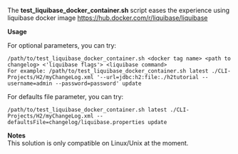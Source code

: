 The **test_liquibase_docker_container.sh** script eases the experience using liquibase docker image https://hub.docker.com/r/liquibase/liquibase

**Usage** <br>

For optional parameters, you can try: <br>
```console
/path/to/test_liquibase_docker_container.sh <docker tag name> <path to changelog> <'liquibase flags'> <liquibase command>
For example: /path/to/test_liquibase_docker_container.sh latest ./CLI-Projects/H2/myChangeLog.xml '--url=jdbc:h2:file:./h2tutorial --username=admin --password=password' update
```

For defaults file parameter, you can try: <br>
```console
/path/to/test_liquibase_docker_container.sh latest ./CLI-Projects/H2/myChangeLog.xml --defaultsFile=changelog/liquibase.properties update
```

**Notes** <br>
This solution is only compatible on Linux/Unix at the moment.
